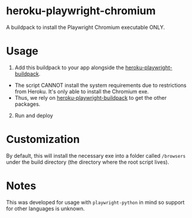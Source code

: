 # heroku-playwright-chromium
A buildpack to install the Playwright Chromium executable ONLY. 


# Usage

1. Add this buildpack to your app alongside the [heroku-playwright-buildpack](https://github.com/playwright-community/heroku-playwright-buildpack).
  - The script CANNOT install the system requirements due to restrictions from Heroku. It's only able to install the Chromium exe. 
  - Thus, we rely on [heroku-playwright-buildpack](https://github.com/playwright-community/heroku-playwright-buildpack) to get the other packages.
2. Run and deploy

# Customization
By default, this will install the necessary exe into a folder called `/browsers` under the build directory (the directory where the root script lives).

# Notes
This was developed for usage with `playwright-python` in mind so support for other languages is unknown.



